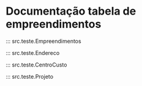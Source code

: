 # Documentação tabela de empreendimentos


::: src.teste.Empreendimentos


   
::: src.teste.Endereco


    
::: src.teste.CentroCusto



::: src.teste.Projeto

